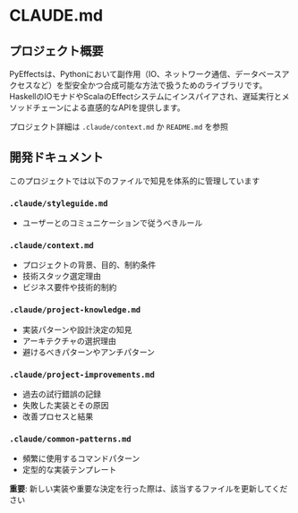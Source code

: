 # CLAUDE.md

## プロジェクト概要

PyEffectsは、Pythonにおいて副作用（IO、ネットワーク通信、データベースアクセスなど）を型安全かつ合成可能な方法で扱うためのライブラリです。HaskellのIOモナドやScalaのEffectシステムにインスパイアされ、遅延実行とメソッドチェーンによる直感的なAPIを提供します。

プロジェクト詳細は `.claude/context.md` か `README.md` を参照

## 開発ドキュメント

このプロジェクトでは以下のファイルで知見を体系的に管理しています

### `.claude/styleguide.md`

- ユーザーとのコミュニケーションで従うべきルール

### `.claude/context.md`

- プロジェクトの背景、目的、制約条件
- 技術スタック選定理由
- ビジネス要件や技術的制約

### `.claude/project-knowledge.md`

- 実装パターンや設計決定の知見
- アーキテクチャの選択理由
- 避けるべきパターンやアンチパターン

### `.claude/project-improvements.md`

- 過去の試行錯誤の記録
- 失敗した実装とその原因
- 改善プロセスと結果

### `.claude/common-patterns.md`

- 頻繁に使用するコマンドパターン
- 定型的な実装テンプレート

**重要**: 新しい実装や重要な決定を行った際は、該当するファイルを更新してください
